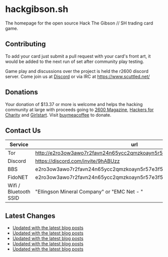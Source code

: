 # hackgibson.sh
The homepage for the open source Hack The Gibson // SH trading card game.


## Contributing

To add your card just submit a pull request with your card's front art, it would be added to the next run of set after community play testing.

Game play and discussions over the project is held the r2600 discord server. Come join us at [Discord](https://discord.com/invite/9hABUzz) or via IRC at https://www.scuttled.net/


## Donations

Your donation of $13.37 or more is welcome and helps the hacking community at large with proceeds going to [2600 Magazine](https://2600.com/), [Hackers for Charity](https://hackersforcharity.org) and [Girlstart](https://girlstart.org).  Visit [buymeacoffee](https://www.buymeacoffee.com/hackgibson.sh) to donate.


## Contact Us

Service | url
-|-
Tor | http://e2ro3ow3awo7r2favn24n65ycc2qmzkoayn5r57e3f56nvjwdcgg32ad.onion
Discord | https://discord.com/invite/9hABUzz
BBS | e2ro3ow3awo7r2favn24n65ycc2qmzkoayn5r57e3f56nvjwdcgg32ad.onion:23
FidoNET | e2ro3ow3awo7r2favn24n65ycc2qmzkoayn5r57e3f56nvjwdcgg32ad.onion:24554
Wifi / Bluetooth SSID | "Ellingson Mineral Company" or "EMC Net - <fidonet address>"

## Latest Changes
<!-- BLOG-POST-LIST:START -->
- [Updated with the latest blog posts](https://github.com/DFW2600/hackgibson.sh/commit/743025d4a6b992589a76f8b9215a36ac1065f43f)
- [Updated with the latest blog posts](https://github.com/DFW2600/hackgibson.sh/commit/ebd770cdead8a3f8a3789f66f5b2c1f64e8de4c9)
- [Updated with the latest blog posts](https://github.com/DFW2600/hackgibson.sh/commit/688f92b2b38cb6f1e7311ee55430cc76e61cd9fb)
- [Updated with the latest blog posts](https://github.com/DFW2600/hackgibson.sh/commit/99751b2a02930f0a7e4379cfad633b53e6f75ab1)
- [Updated with the latest blog posts](https://github.com/DFW2600/hackgibson.sh/commit/7bf1748412cab32c2e7360bb7fe50bb1ed32fe62)
<!-- BLOG-POST-LIST:END -->
